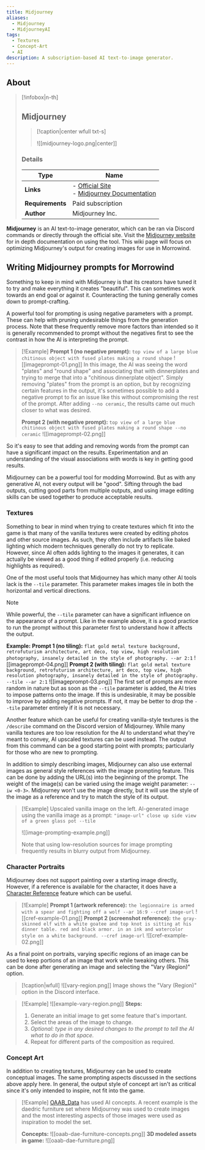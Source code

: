```yaml
---
title: Midjourney
aliases:
  - Midjourney
  - MidjourneyAI
tags:
  - Textures
  - Concept-Art
  - AI
description: A subscription-based AI text-to-image generator.
---
```

## About

> [!infobox|n-th]
> 
> ## Midjourney
> 
> > [!caption|center wfull txt-s]
> > 
> > ![[midjourney-logo.png|center]]
> > 
> 
> ### Details
> 
> | Type | Name |
> | --- | --- |
> | **Links** | - [Official Site](https://www.midjourney.com/home)<br>- [Midjourney Documentation](https://docs.midjourney.com/) |
> | **Requirements** | Paid subscription |
> | **Author** | Midjourney Inc. |

**Midjourney** is an AI text-to-image generator, which can be ran via Discord commands or directly through the official site. Visit the [Midjourney website](https://docs.midjourney.com/) for in depth documentation on using the tool. This wiki page will focus on optimizing Midjourney's output for creating images for use in Morrowind.
## Writing Midjourney prompts for Morrowind
Something to keep in mind with Midjourney is that its creators have tuned it to try and make everything it creates "beautiful". This can sometimes work towards an end goal or against it. Counteracting the tuning generally comes down to prompt-crafting.

A powerful tool for prompting is using negative parameters with a prompt. These can help with pruning undesirable things from the generation process. Note that these frequently remove more factors than intended so it is generally recommended to prompt without the negatives first to see the contrast in how the AI is interpreting the prompt.

> [!Example]
> **Prompt 1 (no negative prompt):** `top view of a large blue chitinous object with fused plates making a round shape`
> ![[imageprompt-01.png]]
> In this image, the AI was seeing the word "plates" and "round shape" and associating that with dinnerplates and trying to merge that into a "chitinous dinnerplate object". Simply removing "plates" from the prompt is an option, but by recognizing certain features in the output, it's sometimes possible to add a negative prompt to fix an issue like this without compromising the rest of the prompt. After adding `--no ceramic`, the results came out much closer to what was desired.
> 
> **Prompt 2 (with negative prompt):** `top view of a large blue chitinous object with fused plates making a round shape --no ceramic`
> ![[imageprompt-02.png]]

So it's easy to see that adding and removing words from the prompt can have a significant impact on the results. Experimentation and an understanding of the visual associations with words is key in getting good results. 

Midjourney can be a powerful tool for modding Morrowind. But as with any generative AI, not every output will be "good". Sifting through the bad outputs, cutting good parts from multiple outputs, and using image editing skills can be used together to produce acceptable results.
### Textures
Something to bear in mind when trying to create textures which fit into the game is that many of the vanilla textures were created by editing photos and other source images. As such, they often include artifacts like baked lighting which modern techniques generally do not try to replicate. However, since AI often adds lighting to the images it generates, it can actually be viewed as a good thing if edited properly (i.e. reducing highlights as required).

One of the most useful tools that Midjourney has which many other AI tools lack is the `--tile` parameter. This parameter makes images tile in both the horizontal and vertical directions.

> [!Note]
> While powerful, the `--tile` parameter can have a significant influence on the appearance of a prompt. Like in the example above, it is a good practice to run the prompt without this parameter first to understand how it affects the output.
> 
> **Example:**
> **Prompt 1 (no tiling):** `flat gold metal texture background, retrofuturism architecture, art deco, top view, high resolution photography, insanely detailed in the style of photography. --ar 2:1`
> ![[imageprompt-04.png]]
> **Prompt 2 (with tiling):** `flat gold metal texture background, retrofuturism architecture, art deco, top view, high resolution photography, insanely detailed in the style of photography. --tile --ar 2:1`
> ![[imageprompt-03.png]]
> The first set of prompts are more random in nature but as soon as the `--tile` parameter is added, the AI tries to impose patterns onto the image. If this is undesirable, it may be possible to improve by adding negative prompts. If not, it may be better to drop the `--tile` parameter entirely if it is not necessary.

Another feature which can be useful for creating vanilla-style textures is the `/describe` command on the Discord version of Midjourney. While many vanilla textures are too low resolution for the AI to understand what they're meant to convey, AI upscaled textures can be used instead. The output from this command can be a good starting point with prompts; particularly for those who are new to prompting.

In addition to simply describing images, Midjourney can also use external images as general style references with the image prompting feature. This can be done by adding the URL(s) into the beginning of the prompt. The weight of the image(s) can be varied using the image weight parameter: `--iw <0-3>`. Midjourney won't use the image directly, but it will use the style of the image as a reference and try to match the style of its output.

> [!Example]
> Upscaled vanilla image on the left. AI-generated image using the vanilla image as a prompt: `"image-url" close up side view of a green glass pot --tile`
> 
> ![[image-prompting-example.png]]
> 
> Note that using low-resolution sources for image prompting frequently results in blurry output from Midjourney.
### Character Portraits
Midjourney does not support painting over a starting image directly, However, if a reference is available for the character, it does have a [Character Reference](https://docs.midjourney.com/docs/character-reference) feature which can be useful.

> [!Example]
> **Prompt 1 (artwork reference):** `the legionnaire is armed with a spear and fighting off a wolf --ar 16:9 --cref image-url`
> ![[cref-example-01.png]]
> **Prompt 2 (screenshot reference):** `the gray-skinned elf with a white goatee and top knot is sitting at his dinner table. red and black armor. in an ink and watercolor style on a white background. --cref image-url`
> ![[cref-example-02.png]]

As a final point on portraits, varying specific regions of an image can be used to keep portions of an image that work while tweaking others. This can be done after generating an image and selecting the "Vary (Region)" option.

> [!caption|wfull]
> ![[vary-region.png]]
> Image shows the "Vary (Region)" option in the Discord interface.

> [!Example]
> ![[example-vary-region.png]]
> **Steps:**
> 1. Generate an initial image to get some feature that's important.
> 2. Select the areas of the image to change.
> 3. *Optional: type in any desired changes to the prompt to tell the AI what to do in that space.*
> 4. Repeat for different parts of the composition as required.
### Concept Art
In addition to creating textures, Midjourney can be used to create conceptual images. The same prompting aspects discussed in the sections above apply here. In general, the output style of concept art isn't as critical since it's only intended to inspire, not fit into the game.

> [!Example]
> [OAAB_Data](https://www.nexusmods.com/morrowind/mods/49042) has used AI concepts. A recent example is the daedric furniture set where Midjourney was used to create images and the most interesting aspects of those images were used as inspiration to model the set.
> 
> **Concepts:**
> ![[oaab-dae-furniture-concepts.png]]
> **3D modeled assets in game:**
> ![[oaab-dae-furniture.png]]